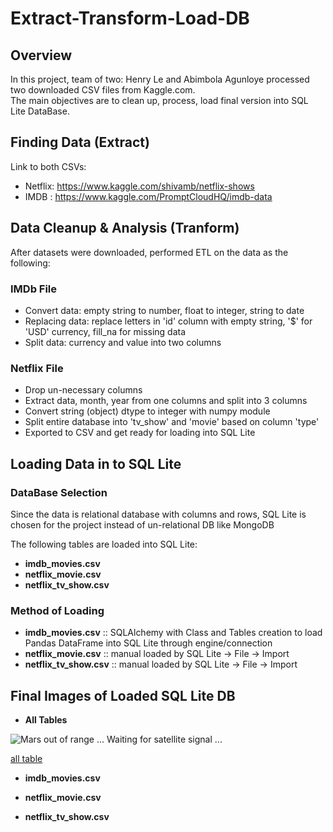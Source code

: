 # Extract-Transform-Load-DB  
## Overview   
In this project, team of two: Henry Le and Abimbola Agunloye processed two downloaded CSV files from Kaggle.com.   
The main objectives are to clean up, process, load final version into SQL Lite DataBase.   


## Finding Data (Extract)  
Link to both CSVs:  

* Netflix: https://www.kaggle.com/shivamb/netflix-shows  
* IMDB : https://www.kaggle.com/PromptCloudHQ/imdb-data  

## Data Cleanup & Analysis (Tranform)  
After  datasets were downloaded, performed ETL on the data as the following:  

### IMDb File  
* Convert data: empty string to number, float to integer, string to date  
* Replacing data: replace letters in 'id' column with empty string, '$' for 'USD' currency, fill_na for missing data  
* Split data: currency and value into two columns  

### Netflix File  
* Drop un-necessary columns  
* Extract data, month, year from one columns and split into 3 columns  
* Convert string (object) dtype to integer with numpy module  
* Split entire database into 'tv_show' and 'movie' based on column 'type'  
* Exported to CSV and get ready for loading into SQL Lite  

## Loading Data in to SQL Lite  
### DataBase Selection  
Since the data is relational database with columns and rows, SQL Lite is chosen for the project instead of un-relational DB like MongoDB  

The following tables are loaded into SQL Lite:  
* **imdb_movies.csv**  
* **netflix_movie.csv**  
* **netflix_tv_show.csv**  

### Method of Loading
* **imdb_movies.csv**  :: SQLAlchemy with Class and Tables creation to load Pandas DataFrame into SQL Lite through engine/connection  
* **netflix_movie.csv** :: manual loaded by SQL Lite -> File -> Import  
* **netflix_tv_show.csv**  :: manual loaded by SQL Lite -> File -> Import 

## Final Images of Loaded SQL Lite DB
* **All Tables**

<img src="/blob/hle/Pictures/ETL_DB.png" alt="Mars out of range ... Waiting for satellite signal ..." max-height="60%" max-width="60%"><p>
  
[all table](https://github.com/henryle-n/Extract-Transform-Load-DB/blob/hle/Pictures/ETL_DB.png)

* **imdb_movies.csv**  


* **netflix_movie.csv**  

* **netflix_tv_show.csv** 


